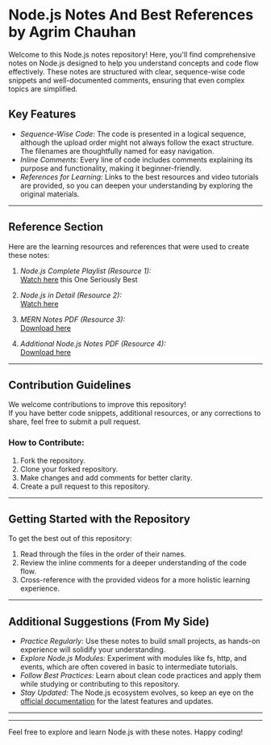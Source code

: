 # Node.js Notes And Best References by Agrim Chauhan

Welcome to this Node.js notes repository! 
Here, you'll find comprehensive notes on Node.js designed to help you understand concepts and code flow effectively. These notes are structured with clear, sequence-wise code snippets and well-documented comments, ensuring that even complex topics are simplified.

## Key Features
- *Sequence-Wise Code:* The code is presented in a logical sequence, although the upload order might not always follow the exact structure. The filenames are thoughtfully named for easy navigation.
- *Inline Comments:* Every line of code includes comments explaining its purpose and functionality, making it beginner-friendly.
- *References for Learning:* Links to the best resources and video tutorials are provided, so you can deepen your understanding by exploring the original materials.

---

## Reference Section

Here are the learning resources and references that were used to create these notes:

1. *Node.js Complete Playlist (Resource 1):*  
   [Watch here](https://youtube.com/playlist?list=PL8p2I9GklV456iofeMKReMTvWLr7Ki9At&si=S7dzyYxUNxFpAhlG)
   this One Seriously Best

2. *Node.js in Detail (Resource 2):*  
   [Watch here](https://youtube.com/playlist?list=PLwGdqUZWnOp3KELplHtc-RnJ5xTUPqdgH&si=UAZOoWmFSkVVE98h)

3. *MERN Notes PDF (Resource 3):*  
   [Download here](https://drive.google.com/file/d/1js0GEvuBwknTS5wC7YALR5Dgk1Mabdma/view?usp=drivesdk)

4. *Additional Node.js Notes PDF (Resource 4):*  
   [Download here](https://drive.google.com/file/d/1jtPz_lPl0TjMAvkgQ6IIJ8ztKKs0Xfzg/view?usp=drivesdk)

---

## Contribution Guidelines
We welcome contributions to improve this repository!  
If you have better code snippets, additional resources, or any corrections to share, feel free to submit a pull request.

### How to Contribute:
1. Fork the repository.
2. Clone your forked repository.
3. Make changes and add comments for better clarity.
4. Create a pull request to this repository.

---

## Getting Started with the Repository
To get the best out of this repository:
1. Read through the files in the order of their names.
2. Review the inline comments for a deeper understanding of the code flow.
3. Cross-reference with the provided videos for a more holistic learning experience.

---

## Additional Suggestions (From My Side)
- *Practice Regularly:* Use these notes to build small projects, as hands-on experience will solidify your understanding.
- *Explore Node.js Modules:* Experiment with modules like fs, http, and events, which are often covered in basic to intermediate tutorials.
- *Follow Best Practices:* Learn about clean code practices and apply them while studying or contributing to this repository.
- *Stay Updated:* The Node.js ecosystem evolves, so keep an eye on the [official documentation](https://nodejs.org/) for the latest features and updates.

---


---

Feel free to explore and learn Node.js with these notes. Happy coding! 
